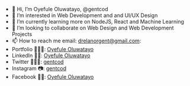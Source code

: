 - 👋 Hi, I’m Oyefule Oluwatayo, @gentcod
- 👀 I’m interested in Web Development and and UI/UX Design
- 🌱 I’m currently learning more on NodeJS, React and Machine Learning
- 💞️ I’m looking to collaborate on Web Design and Web Development Projects
- 📫 How to reach me email: drelanorgent@gmail.com:
- Portfolio 🕵🏾‍♂️: [Oyefule Oluwatayo](https://www.oyefuleoluwatayo.netlify.app)
- LinkedIn 🤵🏾: [Oyefule Oluwatayo](https://www.linkedin.com/in/oyefule-oluwatayo)
- Twitter 🧙🏾‍♂️: [gentcod](https://www.twitter.com/gentcod)
- Instagram 📷: [gentcod](https://www.instagram.com/gentcod)
- Facebook 👴🏾: [Oyefule Oluwatayo](https://www.https://www.facebook.com/oyefule.o.oluwademilade/)


